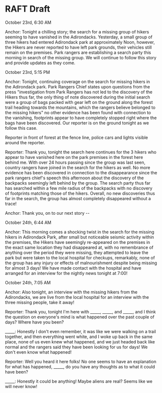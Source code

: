 # RAFT Draft

October 23rd, 6:30 AM

Anchor: Tonight a chilling story; the search for a missing group of hikers seeming to have vanished in the Adirondacks. Yesterday, a small group of three hikers had entered Adirondack park at approximately Noon, however, the Hikers are never reported to have left park grounds, their vehicles still remain on the premises. Park rangers are establishing a search party this morning in search of the missing group. We will continue to follow this story and provide updates as they come.

October 23rd, 5:15 PM

Anchor: Tonight, continuing coverage on the search for missing hikers in the Adirondack park. Park Rangers Chief states upon questions from the press "investigation from Park Rangers has not led to the discovery of the Hikers thus far, the only thing of note discovered during the initial search were a group of bags packed with gear left on the ground along the forest trail heading towards the mountains, which the rangers believe belonged to the missing hikers" no other evidence has been found with connection to the vanishing, footprints appear to have completely stopped right where the bags have been discovered. Our reporter is on the ground tonight as we follow this case.

Reporter in front of forest at the fence line, police cars and lights visible around the reporter.

Reporter: Thank you, tonight the search here continues for the 3 hikers who appear to have vanished here on the park premises in the forest here behind me. With over 24 hours passing since the group was last seen, country rangers have joined in the search for the hikers as well. No more evidence has been discovered in connection to the disappearance since the park rangers chief's speech this afternoon about the discovery of the backpacks seemingly left behind by the group. The search party thus far has searched within a few mile radius of the backpacks with no discovery of footprints matching those of the hikers. Overall, no new discoveries thus far in the search, the group has almost completely disappeared without a trace!

Anchor: Thank you, on to our next story --

October 24th, 6:44 AM

Anchor: This morning comes a shocking twist in the search for the missing hikers in Adirondack Park, after small but noticeable seismic activity within the premises, the Hikers have seemingly re-appeared on the premises in the exact same location they had disappeared at, with no remembrance of anything over the period they were missing, they attempted to leave the park but were taken to the local hospital for checkups, remarkably, none of the group has any injury or effects of malnourishment despite being missing for almost 3 days! We have made contact with the hospital and have arranged for an interview for the nightly news tonight at 7:00!

October 24th, 7:05 AM

Anchor: Also tonight, an interview with the missing hikers from the Adirondacks, we are live from the local hospital for an interview with the three missing people, take it away!

Reporter: Thank you, tonight I'm here with _____, _____,  and _____, and I think the question on everyone's mind is what happened over the past couple of days? Where have you been?

_____: Honestly I don't even remember, it was like we were walking on a trail together, and then everything went white, and I woke up back in the same place, none of us even knew what happened, and we just headed back like normal and the rangers said they have been looking for us for days! We don't even know what happened!

Reporter: Well you heard it here folks! No one seems to have an explanation for what has happened, _____, do you have any thoughts as to what it could have been?

_____: Honestly it could be anything! Maybe aliens are real? Seems like we will never know!
